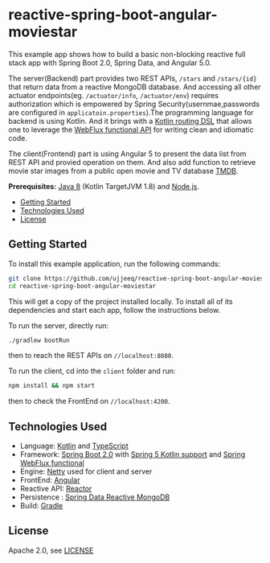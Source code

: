 # reactive-spring-boot-angular-moviestar
This example app shows how to build a basic non-blocking reactive full stack app with Spring Boot 2.0, Spring Data, and Angular 5.0.

The server(Backend) part provides two REST APIs, `/stars` and `/stars/{id}` that return data from a reactive MongoDB database. And accessing all other actuator endpoints(eg. `/actuator/info`, `/actuator/env`) requires authorization which is empowered by Spring Security(usernmae,passwords are configured in `applicatoin.properties`).The programming language for backend is using Kotlin. And it brings with a [Kotlin routing DSL](https://docs.spring.io/spring-framework/docs/5.0.4.RELEASE/kdoc-api/spring-framework/org.springframework.web.reactive.function.server/-router-function-dsl/) that allows one to leverage the [WebFlux functional API](https://docs.spring.io/spring/docs/current/spring-framework-reference/web-reactive.html#webflux-fn) for writing clean and idiomatic code. 

The client(Frontend) part is using Angular 5 to present the data list from REST API and provied operation on them. And also add function to retrieve movie star images from a public open movie and TV database [TMDB](https://www.themoviedb.org/documentation/api?language=en).

**Prerequisites:** [Java 8](http://www.oracle.com/technetwork/java/javase/downloads/jdk8-downloads-2133151.html) (Kotlin TargetJVM 1.8) and [Node.js](https://nodejs.org/).

* [Getting Started](#getting-started)
* [Technologies Used](#technologies-used)
* [License](#license)

## Getting Started

To install this example application, run the following commands:

```bash
git clone https://github.com/ujjeeq/reactive-spring-boot-angular-moviestar.git
cd reactive-spring-boot-angular-moviestar
```

This will get a copy of the project installed locally. To install all of its dependencies and start each app, follow the instructions below.

To run the server, directly run:
 
```bash
./gradlew bootRun
```
then to reach the REST APIs on `//localhost:8080`.

To run the client, cd into the `client` folder and run:
 
```bash
npm install && npm start
```
then to check the FrontEnd on `//localhost:4200`.

## Technologies Used

 - Language: [Kotlin](https://kotlin.link/) and  [TypeScript](https://www.typescriptlang.org/) 
 - Framework: [Spring Boot 2.0](https://projects.spring.io/spring-boot/) with [Spring 5 Kotlin support](https://docs.spring.io/spring/docs/current/spring-framework-reference/languages.html#kotlin) and [Spring WebFlux functional](https://docs.spring.io/spring/docs/current/spring-framework-reference/web-reactive.html#webflux-fn)
 - Engine: [Netty](http://netty.io/) used for client and server
 - FrontEnd: [Angular](https://angular.io/) 
 - Reactive API: [Reactor](http://projectreactor.io/)
 - Persistence : [Spring Data Reactive MongoDB](https://spring.io/blog/2016/11/28/going-reactive-with-spring-data)
 - Build: [Gradle](https://gradle.org/)
 
 ## License

Apache 2.0, see [LICENSE](LICENSE)
